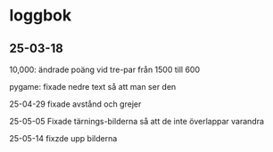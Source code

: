 loggbok
==============
25-03-18
---------

10,000:
ändrade poäng vid tre-par från 1500 till 600

pygame: 
fixade nedre text så att man ser den

25-04-29
fixade avstånd och grejer

25-05-05
Fixade tärnings-bilderna så att de inte överlappar varandra

25-05-14
fixzde upp bilderna